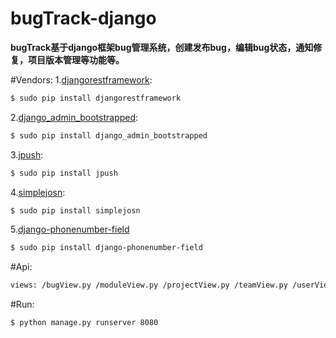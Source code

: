 # bugTrack-django
**bugTrack基于django框架bug管理系统，创建发布bug，编辑bug状态，通知修复，项目版本管理等功能等。**

#Vendors:
1.[djangorestframework](http://www.django-rest-framework.org/):
```bash
$ sudo pip install djangorestframework
```
2.[django_admin_bootstrapped](https://github.com/django-admin-bootstrapped/django-admin-bootstrapped):
```bash
$ sudo pip install django_admin_bootstrapped
```
3.[jpush](https://github.com/jpush/jpush-api-python-client):
```bash
$ sudo pip install jpush
```
4.[simplejosn](https://github.com/simplejson/simplejson):
```bash
$ sudo pip install simplejosn
```
5.[django-phonenumber-field](https://github.com/stefanfoulis/django-phonenumber-field)
```bash
$ sudo pip install django-phonenumber-field
```
#Api:
```bash
views: /bugView.py /moduleView.py /projectView.py /teamView.py /userView.py /versionView.py
```

#Run:
```bash
$ python manage.py runserver 8080 
```
      
